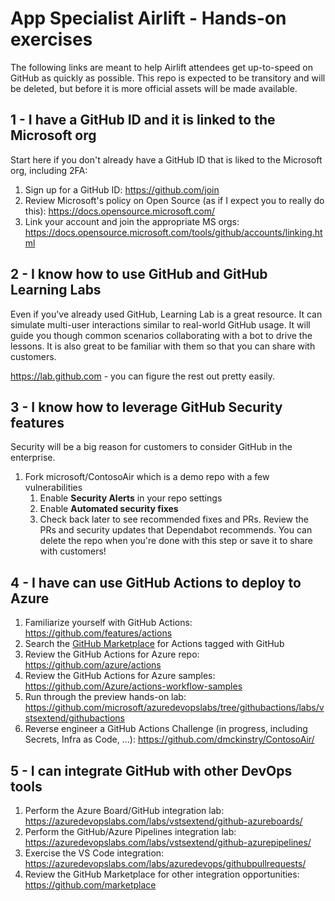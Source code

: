 # App Specialist Airlift - Hands-on exercises

The following links are meant to help Airlift attendees get up-to-speed on GitHub as quickly as possible.  This repo is expected to be transitory and will be deleted, but before it is more official assets will be made available.

## 1 - I have a GitHub ID and it is linked to the Microsoft org

Start here if you don't already have a GitHub ID that is liked to the Microsoft org, including 2FA:
1. Sign up for a GitHub ID: https://github.com/join
1. Review Microsoft's policy on Open Source (as if I expect you to really do this):  https://docs.opensource.microsoft.com/
1. Link your account and join the appropriate MS orgs: https://docs.opensource.microsoft.com/tools/github/accounts/linking.html

## 2 - I know how to use GitHub and GitHub Learning Labs

Even if you've already used GitHub, Learning Lab is a great resource.  It can simulate multi-user interactions similar to real-world GitHub usage. It will guide you though common scenarios collaborating with a bot to drive the lessons. It is also great to be familiar with them so that you can share with customers.

https://lab.github.com - you can figure the rest out pretty easily.

## 3 - I know how to leverage GitHub Security features

Security will be a big reason for customers to consider GitHub in the enterprise.

1. Fork microsoft/ContosoAir which is a demo repo with a few vulnerabilities
   1. Enable **Security Alerts** in your repo settings
   1. Enable **Automated security fixes**
   1. Check back later to see recommended fixes and PRs. Review the PRs and security updates that Dependabot recommends.  You can delete the repo when you're done with this step or save it to share with customers!

## 4 - I have can use GitHub Actions to deploy to Azure

1. Familiarize yourself with GitHub Actions: https://github.com/features/actions
1. Search the [GitHub Marketplace](https://github.com/marketplace?type=actions&query=Azure) for Actions tagged with GitHub
1. Review the GitHub Actions for Azure repo: https://github.com/azure/actions
1. Review the GitHub Actions for Azure samples:  https://github.com/Azure/actions-workflow-samples
1. Run through the preview hands-on lab: https://github.com/microsoft/azuredevopslabs/tree/githubactions/labs/vstsextend/githubactions
1. Reverse engineer a GitHub Actions Challenge (in progress, including Secrets, Infra as Code, ...): https://github.com/dmckinstry/ContosoAir/

## 5 - I can integrate GitHub with other DevOps tools

1. Perform the Azure Board/GitHub integration lab: https://azuredevopslabs.com/labs/vstsextend/github-azureboards/
1. Perform the GitHub/Azure Pipelines integration lab: https://azuredevopslabs.com/labs/vstsextend/github-azurepipelines/
1. Exercise the VS Code integration: https://azuredevopslabs.com/labs/azuredevops/githubpullrequests/
1. Review the GitHub Marketplace for other integration opportunities:  https://github.com/marketplace



